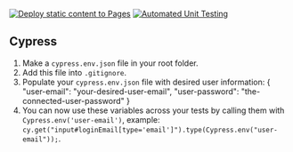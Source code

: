 [![Deploy static content to Pages](https://github.com/DrRuski/social-media-client/actions/workflows/pages.yml/badge.svg)](https://github.com/DrRuski/social-media-client/actions/workflows/pages.yml)
[![Automated Unit Testing](https://github.com/DrRuski/social-media-client/actions/workflows/automated-unit-testing.yml/badge.svg)](https://github.com/DrRuski/social-media-client/actions/workflows/automated-unit-testing.yml)

## Cypress

1. Make a `cypress.env.json` file in your root folder.
2. Add this file into `.gitignore`.
3. Populate your `cypress.env.json` file with desired user information:
   {
   "user-email": "your-desired-user-email",
   "user-password": "the-connected-user-password"
   }
4. You can now use these variables across your tests by calling them with `Cypress.env('user-email')`, example:
   `cy.get("input#loginEmail[type='email']").type(Cypress.env("user-email"));`.
